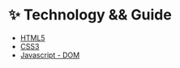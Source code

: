 # ✨ Technology && Guide

- [HTML5](https://developer.mozilla.org/en-US/docs/Web/Guide/HTML/HTML5)
- [CSS3](https://developer.mozilla.org/en-US/docs/Learn/CSS)
- [Javascript - DOM](https://developer.mozilla.org/en-US/docs/Web/API/Document_Object_Model)
